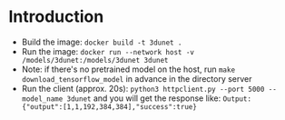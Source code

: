 # Introduction

- Build the image: `docker build -t 3dunet .`
- Run the image: `docker run --network host -v /models/3dunet:/models/3dunet 3dunet`
- Note: if there's no pretrained model on the host, run `make download_tensorflow_model` in advance in the directory server
- Run the client (approx. 20s): `python3 httpclient.py --port 5000 --model_name 3dunet`
  and you will get the response like: `Output: {"output":[1,1,192,384,384],"success":true}`
